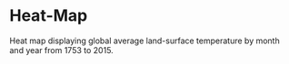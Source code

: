 # Heat-Map
Heat map displaying global average land-surface temperature by month and year from 1753 to 2015.
